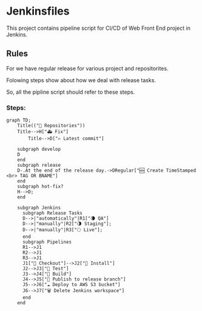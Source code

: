 # Jenkinsfiles

This project contains pipeline script for CI/CD of Web Front End project in Jenkins.

## Rules

For we have regular release for various project and repositorites.

Folowing steps show about how we deal with release tasks.

So, all the pipline script should refer to these steps.

### Steps:

```mermaid
graph TD;
    Title(("📓 Repositories"))
    Title-->H["🚑 Fix"]
		Title-->D["✍️ Latest commit"]

    subgraph develop
    D
    end
    subgraph release
    D-.At the end of the release day.->DRegular["🆕 Create TimeStamped <br> TAG OR BNAME"]
    end
    subgraph hot-fix?
    H-->D;
    end

    subgraph Jenkins
      subgraph Release Tasks
      D-->|"automatically"|R1["🌘 QA"]
      D-->|"manually"|R2["🌗 Staging"];
      D-->|"manually"|R3["🌕 Live"];
      end
      subgraph Pipelines
      R1-->J1
      R2-->J1
      R3-->J1
      J1["🔗 Checkout"]-->J2["🚚 Install"]
      J2-->J3["🐛 Test"]
      J3-->J4["📃 Build"]
      J4-->J5["🍺 Publish to release branch"]
      J5-->J6["☁️ Deploy to AWS S3 bucket"]
      J6-->J7["🗑 Delete Jenkins workspace"]
      end
    end
```
